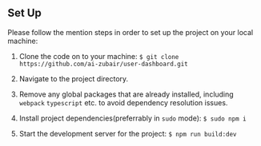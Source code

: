 ## Set Up

Please follow the mention steps in order to set up the project on your local machine:

1. Clone the code on to your machine:
     `$ git clone https://github.com/ai-zubair/user-dashboard.git`

2. Navigate to the project directory.

3. Remove any global packages that are already installed, including  `webpack` `typescript` etc. to avoid dependency resolution issues.

4. Install project dependencies(preferrably in `sudo` mode):
   `$ sudo npm i`

5. Start the development server for the project:
   `$ npm run build:dev`